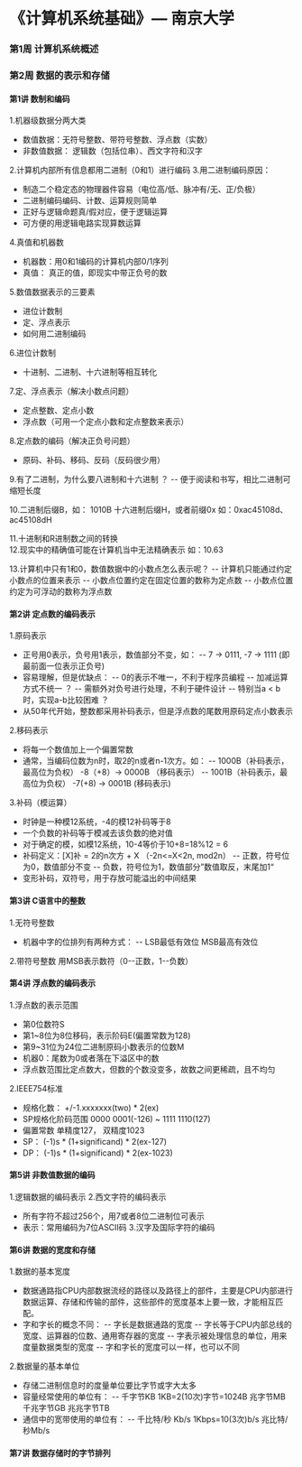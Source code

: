 # 《计算机系统基础》— 南京大学

### 第1周 计算机系统概述 

### 第2周 数据的表示和存储 

#### 第1讲 数制和编码
1.机器级数据分两大类
- 数值数据：无符号整数、带符号整数、浮点数（实数）
- 非数值数据： 逻辑数（包括位串）、西文字符和汉字     

2.计算机内部所有信息都用二进制（0和1）进行编码
3.用二进制编码原因：
- 制造二个稳定态的物理器件容易（电位高/低、脉冲有/无、正/负极）
- 二进制编码编码、计数、运算规则简单
- 正好与逻辑命题真/假对应，便于逻辑运算
- 可方便的用逻辑电路实现算数运算

4.真值和机器数
- 机器数：用0和1编码的计算机内部0/1序列
- 真值： 真正的值，即现实中带正负号的数

5.数值数据表示的三要素
- 进位计数制
- 定、浮点表示
- 如何用二进制编码 

6.进位计数制
- 十进制、二进制、十六进制等相互转化    

7.定、浮点表示（解决小数点问题）
- 定点整数、定点小数
- 浮点数（可用一个定点小数和定点整数来表示）

8.定点数的编码（解决正负号问题）
-  原码、补码、移码、反码（反码很少用）

9.有了二进制，为什么要八进制和十六进制 ？
-- 便于阅读和书写，相比二进制可缩短长度

10.二进制后缀B，如： 1010B
   十六进制后缀H，或者前缀0x 如：0xac45108d、ac45108dH 

11.十进制和R进制数之间的转换   
12.现实中的精确值可能在计算机当中无法精确表示 如：10.63 

13.计算机中只有1和0，数值数据中的小数点怎么表示呢？
-- 计算机只能通过约定小数点的位置来表示
-- 小数点位置约定在固定位置的数称为定点数
-- 小数点位置约定为可浮动的数称为浮点数 

#### 第2讲 定点数的编码表示
1.原码表示
- 正号用0表示，负号用1表示，数值部分不变，如：
-- 7 -> 0111, -7 -> 1111 (即最前面一位表示正负号) 
- 容易理解，但是优缺点：
-- 0的表示不唯一，不利于程序员编程
-- 加减运算方式不统一 ？
-- 需额外对负号进行处理，不利于硬件设计
-- 特别当a < b时，实现a-b比较困难 ？
- 从50年代开始，整数都采用补码表示，但是浮点数的尾数用原码定点小数表示

2.移码表示
- 将每一个数值加上一个偏置常数
- 通常，当编码位数为n时，取2的n或者n-1次方。如：
-- 1000B（补码表示，最高位为负权） -8（+8）-> 0000B （移码表示）
-- 1001B（补码表示，最高位为负权） -7(+8) -> 0001B (移码表示) 

3.补码（模运算）
- 时钟是一种模12系统，-4的模12补码等于8 
- 一个负数的补码等于模减去该负数的绝对值
- 对于确定的模，如模12系统，10-4等价于10+8=18%12 = 6 
- 补码定义：[X]补 = 2的n次方 + X （-2n<=X<2n, mod2n）
-- 正数，符号位为0，数值部分不变
-- 负数，符号位为1，数值部分”数值取反，末尾加1“
- 变形补码，双符号，用于存放可能溢出的中间结果 

#### 第3讲 C语言中的整数
1.无符号整数
- 机器中字的位排列有两种方式：
-- LSB最低有效位  MSB最高有效位 

2.带符号整数
用MSB表示数符（0--正数，1--负数）

#### 第4讲 浮点数的编码表示
1.浮点数的表示范围
- 第0位数符S 
- 第1~8位为8位移码，表示阶码E(偏置常数为128)
- 第9~31位为24位二进制原码小数表示的位数M 
- 机器0：尾数为0或者落在下溢区中的数 
- 浮点数范围比定点数大，但数的个数没变多，故数之间更稀疏，且不均匀 

2.IEEE754标准 
- 规格化数： +/-1.xxxxxxx(two) * 2(ex) 
- SP规格化阶码范围 0000 0001(-126) ~ 1111 1110(127) 
- 偏置常数 单精度127， 双精度1023
- SP： (-1)s * (1+significand) * 2(ex-127)
- DP： (-1)s * (1+significand) * 2(ex-1023) 

#### 第5讲 非数值数据的编码
1.逻辑数据的编码表示
2.西文字符的编码表示
- 所有字符不超过256个，用7或者8位二进制位可表示
- 表示：常用编码为7位ASCII码 
3.汉字及国际字符的编码

#### 第6讲 数据的宽度和存储 
1.数据的基本宽度
- 数据通路指CPU内部数据流经的路径以及路径上的部件，主要是CPU内部进行数据运算、存储和传输的部件，这些部件的宽度基本上要一致，才能相互匹配。
- 字和字长的概念不同：
-- 字长是数据通路的宽度
-- 字长等于CPU内部总线的宽度、运算器的位数、通用寄存器的宽度
-- 字表示被处理信息的单位，用来度量数据类型的宽度
-- 字和字长的宽度可以一样，也可以不同

2.数据量的基本单位
- 存储二进制信息时的度量单位要比字节或字大太多
- 容量经常使用的单位有：
-- 千字节KB 1KB=2(10次)字节=1024B 兆字节MB 千兆字节GB 兆兆字节TB
- 通信中的宽带使用的单位有：
-- 千比特/秒 Kb/s 1Kbps=10(3次)b/s 兆比特/秒Mb/s  

#### 第7讲 数据存储时的字节排列

